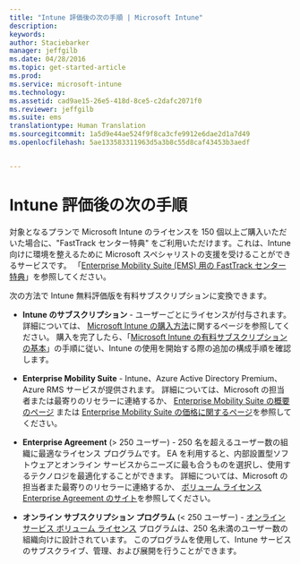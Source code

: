 ```yaml
---
title: "Intune 評価後の次の手順 | Microsoft Intune"
description: 
keywords: 
author: Staciebarker
manager: jeffgilb
ms.date: 04/28/2016
ms.topic: get-started-article
ms.prod: 
ms.service: microsoft-intune
ms.technology: 
ms.assetid: cad9ae15-26e5-418d-8ce5-c2dafc2071f0
ms.reviewer: jeffgilb
ms.suite: ems
translationtype: Human Translation
ms.sourcegitcommit: 1a5d9e44ae524f9f8ca3cfe9912e6dae2d1a7d49
ms.openlocfilehash: 5ae133583311963d5a3b8c55d8caf43453b3aedf


---
```


# Intune 評価後の次の手順
対象となるプランで Microsoft Intune のライセンスを 150 個以上ご購入いただいた場合に、"FastTrack センター特典" をご利用いただけます。これは、Intune 向けに環境を整えるために Microsoft スペシャリストの支援を受けることができるサービスです。 「[Enterprise Mobility Suite (EMS) 用の FastTrack センター特典](https://docs.microsoft.com/enterprise-mobility/Solutions/fasttrack-center-benefit-for-enterprise-mobility-suite-ems)」を参照してください。

次の方法で Intune 無料評価版を有料サブスクリプションに変換できます。

-   **Intune のサブスクリプション** - ユーザーごとにライセンスが付与されます。 詳細については、 [Microsoft Intune の購入方法](http://www.microsoft.com/en-us/server-cloud/products/microsoft-intune/Purchasing.aspx)に関するページを参照してください。 購入を完了したら、「[Microsoft Intune の有料サブスクリプションの基本](/intune/get-started/start-with-a-paid-subscription-to-microsoft-intune)」の手順に従い、Intune の使用を開始する際の追加の構成手順を確認します。

-   **Enterprise Mobility Suite** - Intune、Azure Active Directory Premium、Azure RMS サービスが提供されます。 詳細については、Microsoft の担当者または最寄りのリセラーに連絡するか、 [Enterprise Mobility Suite の概要のページ](https://www.microsoft.com/en-us/server-cloud/enterprise-mobility/overview.aspx) または [Enterprise Mobility Suite の価格に関するページ](http://www.microsoft.com/en-us/server-cloud/products/enterprise-mobility-suite/Purchasing.aspx)を参照してください。

-   **Enterprise Agreement** (&gt; 250 ユーザー) - 250 名を超えるユーザー数の組織に最適なライセンス プログラムです。 EA を利用すると、内部設置型ソフトウェアとオンライン サービスからニーズに最も合うものを選択し、使用するテクノロジを最適化することができます。 詳細については、Microsoft の担当者また最寄りのリセラーに連絡するか、 [ボリューム ライセンス Enterprise Agreement のサイト](http://www.microsoft.com/licensing/licensing-options/enterprise.aspx)を参照してください。

-   **オンライン サブスクリプション プログラム** (&lt; 250 ユーザー) - [オンライン サービス ボリューム ライセンス](http://www.microsoft.com/licensing/online-services/default.aspx) プログラムは、250 名未満のユーザー数の組織向けに設計されています。 このプログラムを使用して、Intune サービスのサブスクライブ、管理、および展開を行うことができます。



<!--HONumber=Jun16_HO4-->


